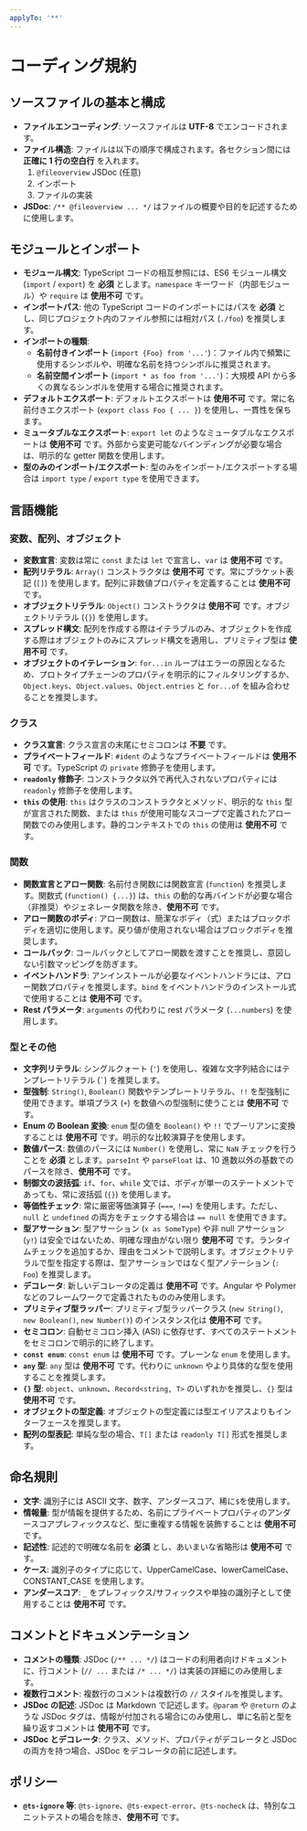 ```yaml
---
applyTo: '**'
---
```


# コーディング規約

## ソースファイルの基本と構成

- **ファイルエンコーディング**: ソースファイルは **UTF-8** でエンコードされます。
- **ファイル構造**: ファイルは以下の順序で構成されます。各セクション間には **正確に 1 行の空白行** を入れます。
  1.  `@fileoverview` JSDoc (任意)
  2.  インポート
  3.  ファイルの実装
- **JSDoc**: `/** @fileoverview ... */` はファイルの概要や目的を記述するために使用します。

## モジュールとインポート

- **モジュール構文**: TypeScript コードの相互参照には、ES6 モジュール構文 (`import` / `export`) を **必須** とします。`namespace` キーワード（内部モジュール）や `require` は **使用不可** です。
- **インポートパス**: 他の TypeScript コードのインポートにはパスを **必須** とし、同じプロジェクト内のファイル参照には相対パス (`./foo`) を推奨します。
- **インポートの種類**:
  - **名前付きインポート** (`import {Foo} from '...'`)：ファイル内で頻繁に使用するシンボルや、明確な名前を持つシンボルに推奨されます。
  - **名前空間インポート** (`import * as foo from '...'`)：大規模 API から多くの異なるシンボルを使用する場合に推奨されます。
- **デフォルトエクスポート**: デフォルトエクスポートは **使用不可** です。常に名前付きエクスポート (`export class Foo { ... }`) を使用し、一貫性を保ちます。
- **ミュータブルなエクスポート**: `export let` のようなミュータブルなエクスポートは **使用不可** です。外部から変更可能なバインディングが必要な場合は、明示的な getter 関数を使用します。
- **型のみのインポート/エクスポート**: 型のみをインポート/エクスポートする場合は `import type` / `export type` を使用できます。

## 言語機能

### 変数、配列、オブジェクト

- **変数宣言**: 変数は常に `const` または `let` で宣言し、`var` は **使用不可** です。
- **配列リテラル**: `Array()` コンストラクタは **使用不可** です。常にブラケット表記 (`[]`) を使用します。配列に非数値プロパティを定義することは **使用不可** です。
- **オブジェクトリテラル**: `Object()` コンストラクタは **使用不可** です。オブジェクトリテラル (`{}`) を使用します。
- **スプレッド構文**: 配列を作成する際はイテラブルのみ、オブジェクトを作成する際はオブジェクトのみにスプレッド構文を適用し、プリミティブ型は **使用不可** です。
- **オブジェクトのイテレーション**: `for...in` ループはエラーの原因となるため、プロトタイプチェーンのプロパティを明示的にフィルタリングするか、`Object.keys`、`Object.values`、`Object.entries` と `for...of` を組み合わせることを推奨します。

### クラス

- **クラス宣言**: クラス宣言の末尾にセミコロンは **不要** です。
- **プライベートフィールド**: `#ident` のようなプライベートフィールドは **使用不可** です。TypeScript の `private` 修飾子を使用します。
- **`readonly` 修飾子**: コンストラクタ以外で再代入されないプロパティには `readonly` 修飾子を使用します。
- **`this` の使用**: `this` はクラスのコンストラクタとメソッド、明示的な `this` 型が宣言された関数、または `this` が使用可能なスコープで定義されたアロー関数でのみ使用します。静的コンテキストでの `this` の使用は **使用不可** です。

### 関数

- **関数宣言とアロー関数**: 名前付き関数には関数宣言 (`function`) を推奨します。関数式 (`function() {...}`) は、`this` の動的な再バインドが必要な場合（非推奨）やジェネレータ関数を除き、**使用不可** です。
- **アロー関数のボディ**: アロー関数は、簡潔なボディ（式）またはブロックボディを適切に使用します。戻り値が使用されない場合はブロックボディを推奨します。
- **コールバック**: コールバックとしてアロー関数を渡すことを推奨し、意図しない引数マッピングを防ぎます。
- **イベントハンドラ**: アンインストールが必要なイベントハンドラには、アロー関数プロパティを推奨します。`bind` をイベントハンドラのインストール式で使用することは **使用不可** です。
- **Rest パラメータ**: `arguments` の代わりに rest パラメータ (`...numbers`) を使用します。

### 型とその他

- **文字列リテラル**: シングルクォート (`'`) を使用し、複雑な文字列結合にはテンプレートリテラル (`` ` ``) を推奨します。
- **型強制**: `String()`, `Boolean()` 関数やテンプレートリテラル、`!!` を型強制に使用できます。単項プラス (`+`) を数値への型強制に使うことは **使用不可** です。
- **Enum の Boolean 変換**: `enum` 型の値を `Boolean()` や `!!` でブーリアンに変換することは **使用不可** です。明示的な比較演算子を使用します。
- **数値パース**: 数値のパースには `Number()` を使用し、常に `NaN` チェックを行うことを **必須** とします。`parseInt` や `parseFloat` は、10 進数以外の基数でのパースを除き、**使用不可** です。
- **制御文の波括弧**: `if`、`for`、`while` 文では、ボディが単一のステートメントであっても、常に波括弧 (`{}`) を使用します。
- **等価性チェック**: 常に厳密等価演算子 (`===`, `!==`) を使用します。ただし、`null` と `undefined` の両方をチェックする場合は `== null` を使用できます。
- **型アサーション**: 型アサーション (`x as SomeType`) や非 null アサーション (`y!`) は安全ではないため、明確な理由がない限り **使用不可** です。ランタイムチェックを追加するか、理由をコメントで説明します。オブジェクトリテラルで型を指定する際は、型アサーションではなく型アノテーション (`: Foo`) を推奨します。
- **デコレータ**: 新しいデコレータの定義は **使用不可** です。Angular や Polymer などのフレームワークで定義されたもののみ使用します。
- **プリミティブ型ラッパー**: プリミティブ型ラッパークラス (`new String()`, `new Boolean()`, `new Number()`) のインスタンス化は **使用不可** です。
- **セミコロン**: 自動セミコロン挿入 (ASI) に依存せず、すべてのステートメントをセミコロンで明示的に終了します。
- **`const enum`**: `const enum` は **使用不可** です。プレーンな `enum` を使用します。
- **`any` 型**: `any` 型は **使用不可** です。代わりに `unknown` やより具体的な型を使用することを推奨します。
- **`{}` 型**: `object`、`unknown`、`Record<string, T>` のいずれかを推奨し、`{}` 型は **使用不可** です。
- **オブジェクトの型定義**: オブジェクトの型定義には型エイリアスよりもインターフェースを推奨します。
- **配列の型表記**: 単純な型の場合、`T[]` または `readonly T[]` 形式を推奨します。

## 命名規則

- **文字**: 識別子には ASCII 文字、数字、アンダースコア、稀に`$`を使用します。
- **情報量**: 型が情報を提供するため、名前にプライベートプロパティのアンダースコアプレフィックスなど、型に重複する情報を装飾することは **使用不可** です。
- **記述性**: 記述的で明確な名前を **必須** とし、あいまいな省略形は **使用不可** です。
- **ケース**: 識別子のタイプに応じて、UpperCamelCase、lowerCamelCase、CONSTANT_CASE を使用します。
- **アンダースコア**: `_` をプレフィックス/サフィックスや単独の識別子として使用することは **使用不可** です。

## コメントとドキュメンテーション

- **コメントの種類**: JSDoc (`/** ... */`) はコードの利用者向けドキュメントに、行コメント (`// ...` または `/* ... */`) は実装の詳細にのみ使用します。
- **複数行コメント**: 複数行のコメントは複数行の `//` スタイルを推奨します。
- **JSDoc の記述**: JSDoc は Markdown で記述します。`@param` や `@return` のような JSDoc タグは、情報が付加される場合にのみ使用し、単に名前と型を繰り返すコメントは **使用不可** です。
- **JSDoc とデコレータ**: クラス、メソッド、プロパティがデコレータと JSDoc の両方を持つ場合、JSDoc をデコレータの前に記述します。

## ポリシー

- **`@ts-ignore` 等**: `@ts-ignore`、`@ts-expect-error`、`@ts-nocheck` は、特別なユニットテストの場合を除き、**使用不可** です。
